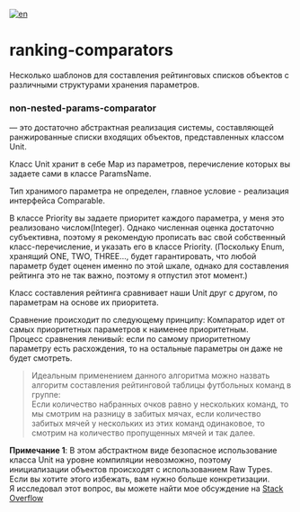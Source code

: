 [![en](https://img.shields.io/badge/lang-en-green.svg)](https://github.com/YoungMYN/ranking-comparators/blob/main/README.md)
# ranking-comparators
Несколько шаблонов для составления рейтинговых списков объектов с различными структурами хранения параметров.

### non-nested-params-comparator 
 — это достаточно абстрактная реализация системы,
составляющей ранжированные списки входящих объектов, представленных классом Unit.

Класс Unit хранит в себе Map из параметров, перечисление которых вы задаете сами в классе 
ParamsName. 

Тип хранимого параметра не определен, главное условие - 
реализация интерфейса Comparable. 

В классе Priority вы задаете приоритет каждого параметра, у меня 
это реализовано числом(Integer). Однако численная оценка достаточно субъективна, поэтому я рекомендую прописать вас свой собственный класс-перечисление, и указать его в классе Priority.
(Поскольку Enum, хранящий ONE, TWO, THREE..., будет гарантировать, что любой параметр будет оценен именно по этой шкале,
однако для составления рейтинга это не так важно, поэтому я отпустил этот момент.)

Класс составления рейтинга сравнивает наши Unit друг с другом, по параметрам на основе их приоритета. 

Сравнение происходит по следующему принципу: Компаратор идет от самых приоритетных параметров к наименее приоритетным.  
Процесс сравнения ленивый: если по самому приоритетному параметру есть расхождения, то на остальные параметры он даже не будет смотреть.

> Идеальным применением данного алгоритма можно назвать алгоритм составления рейтинговой таблицы футбольных команд в группе:  
Если количество набранных очков равно у нескольких команд, то мы смотрим на разницу в забитых мячах, если количество забитых мячей у нескольких из этих команд одинаковое,
то смотрим на количество пропущенных мячей и так далее.

**Примечание 1**: В этом абстрактном виде безопасное использование класса Unit на уровне компиляции невозможно, поэтому инициализации объектов происходят с использованием Raw Types.  
 Если вы хотите этого избежать, вам нужно больше конкретизации.   
Я исследовал этот вопрос, вы можете найти мое обсуждение на [Stack Overflow](https://stackoverflow.com/questions/78711032)

